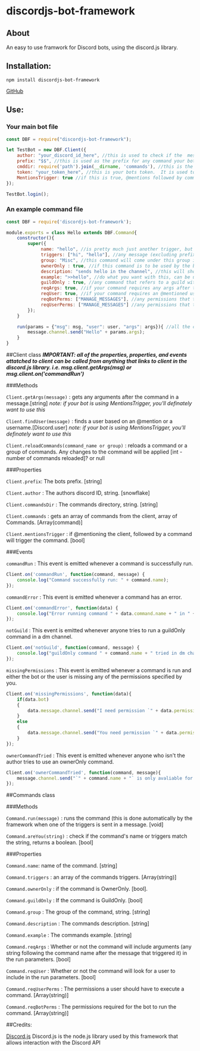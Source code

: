 # discordjs-bot-framework

## About
An easy to use framwork for Discord bots, using the discord.js library.

## Installation:
`npm install discordjs-bot-framework`

[GitHub](https://github.com/zebebles/discordjs-bot-framework)

## Use:

### Your main bot file
```javascript
const DBF = require("discordjs-bot-framework");

let TestBot = new DBF.Client({
	author: "your_discord_id_here", //this is used to check if the 	message was sent by the bot creator for ownerOnly commands
	prefix: "$$", //this is used as the prefix for any command your bot will respond to.  The bot will also respont to @mentions followed by command triggers.
	cmddir: require('path').join(__dirname, 'commands'), //this is the directory of your command folder.
	token: "your_token_here", //this is your bots token.  It is used to log in as the client, and hence, should not be shared (read from json if you're bot is on github!)
	MentionsTrigger: true //if this is true, @mentions followed by commands will trigger said command.
});

TestBot.login();

```

### An example command file
```javascript
const DBF = require('discordjs-bot-framework');

module.exports = class Hello extends DBF.Command{
    constructor(){
        super({
             name: "hello", //is pretty much just another trigger, but can be used filter commands.
             triggers: ["hi", "hello"], //any message (excluding prefix) that will trigger this command.
             group: "Misc", //this command will come under this group in the automatic help message.
             ownerOnly : true, //if this command is to be used by the bot creator only.
             description: "sends hello in the channel", //this will show in the help message
             example: ">>hello", //do what you want with this, can be used in your help message.
             guildOnly : true, //any command that refers to a guild with the discord.js library will crash if it triggered in a dm channel.  This prevents that
	         reqArgs: true, //if your command requires any args after the command, this will add them as msg parameters
	         reqUser: true, //if your command requires an @mentioned user, this will find them add them as msg parameters
             reqBotPerms: ["MANAGE_MESSAGES"], //any permissions that the bot needs to run this command.
             reqUserPerms: ["MANAGE_MESSAGES"] //any permissions that the user should need for the bot to run this command.
        });
    }

    run(params = {"msg": msg, "user": user, "args": args}){ //all the code for your command goes in here.  user and args will be null unless the reqUser and reqArgs fields above are set to true.
        message.channel.send("Hello" + params.args);
    }
}

```


##Client class
***IMPORTANT: all of the properties, properties, and events attatched to client can be called from anything that links to client in the discord.js library.  i.e. msg.client.getArgs(msg) or msg.client.on('commandRun')***

###Methods

`Client.getArgs(message)` : gets any arguments after the command in a message.[string] *note: if your bot is using MentionsTrigger, you'll definately want to use this*

`Client.findUser(message)` : finds a user based on an @mention or a username.[Discord.user] *note: if your bot is using MentionsTrigger, you'll definately want to use this*

`Client.reloadCommands(command_name or group)` : reloads a command or a group of commands.  Any changes to the command will be applied [int - number of commands reloaded]? or null

###Properties

`Client.prefix`: The bots prefix. [string]

`Client.author` : The authors discord ID, string. [snowflake]

`Client.commandsDir` : The commands directory, string. [string]

`Client.commands` : gets an array of commands from the client, array of Commands. [Array(command)]

`Client.mentionsTrigger` : if @mentioning the client, followed by a command will trigger the command. [bool]

###Events

`commandRun` : This event is emitted whenever a command is successfully run.
```javascript
Client.on('commandRun', function(command, message) {
    console.log("Command successfully run: " + command.name);
});
```

`commandError` : This event is emitted whenever a command has an error.
```Javascript
Client.on('commandError', function(data) {
    console.log("Error running command " + data.command.name + " in " + data.message.guild.name + "\n" + data.error);
});
```

`notGuild` : This event is emitted whenever anyone tries to run a guildOnly command in a dm channel.
```Javascript
Client.on('notGuild', function(command, message) {
    console.log("guildOnly command " + command.name + " tried in dm channel with " + message.author.username);
});
```

`missingPermissions` : This event is emitted whenever a command is run and either the bot or the user is missing any of the permissions specified by you.
```Javascript
Client.on('missingPermissions', function(data){
    if(data.bot)
    {
        data.message.channel.send("I need permission `" + data.permissions[0] + "` to be able to do that.");
    }
    else
    {
        data.message.channel.send("You need permission `" + data.permissions[0] + "` if you want to do that.")
    }
});
```

`ownerCommandTried` : This event is emitted whenever anyone who isn't the author tries to use an ownerOnly command.
```Javascript
Client.on('ownerCommandTried', function(command, message){
    message.channel.send("`" + command.name + "` is only avaliable for the bot owner.");
});
```

##Commands class

###Methods

`Command.run(message)` : runs the command (this is done automatically by the framework when one of the triggers is sent in a message. [void]

`Command.areYou(string)` : check if the command's name or triggers match the string, returns a boolean. [bool]

###Properties

`Command.name`: name of the command. [string]

`Command.triggers` : an array of the commands triggers. [Array(string)]

`Command.ownerOnly` : if the command is OwnerOnly. [bool].

`Command.guildOnly` : If the command is GuildOnly. [bool]

`Command.group` : The group of the command, string. [string]

`Command.description` : The commands description. [string]

`Command.example` : The commands example. [string]

`Command.reqArgs` : Whether or not the command will include arguments (any string following the command name after the message that triggered it) in the run parameters. [bool]

`Command.reqUser` : Whether or not the command will look for a user to include in the run parameters. [bool]

`Command.reqUserPerms` : The permissions a user should have to execute a command. [Array(string)]

`Command.reqBotPerms` : The permissions required for the bot to run the command.  [Array(string)]

 
##Credits:

[Discord.js](https://discord.js.org/#/) Discord.js is the node.js library used by this framework that allows interaction with the Discord API

